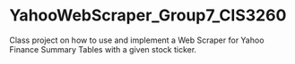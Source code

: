# YahooWebScraper_Group7_CIS3260
Class project on how to use and implement a Web Scraper for Yahoo Finance Summary Tables with a given stock ticker.
